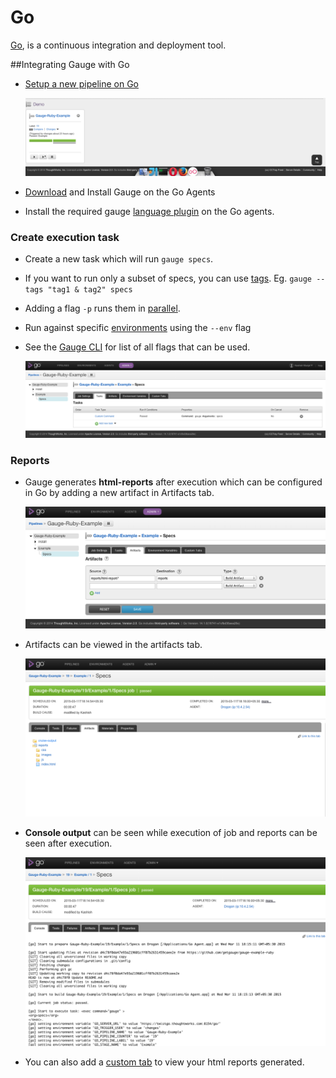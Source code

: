 # Go
[Go](http://www.go.cd/), is a continuous integration and deployment tool.

##Integrating Gauge with Go

* [Setup a new pipeline on Go](http://www.go.cd/documentation/user/current/configuration/quick_pipeline_setup.html)

    ![pipeline](images/Gauge_Pipeline.png "gauge pipeline")
* [Download](http://getgauge.io/download.html) and Install Gauge on the Go Agents
* Install the required gauge [language plugin](../plugins/installation.md) on the Go agents.

### Create execution task

* Create a new task which will run `gauge specs`.
* If you want to run only a subset of specs, you can use [tags](../../execution/tagged_execution.md). Eg. ```gauge --tags "tag1 & tag2" specs```
* Adding a flag `-p` runs them in [parallel](../../execution/parallel_execution.md).
* Run against specific [environments](../managing_environments/README.md) using the ```--env``` flag
* See the [Gauge CLI](../../cli/README.md) for list of all flags that can be used.

    ![configuring](images/Configuring_Gauge.png "adding new task")

### Reports

* Gauge generates **html-reports** after execution which can be configured in Go by adding a new artifact in Artifacts tab.

    ![artifact](images/Configuring_Artifacts.png "artifact")


* Artifacts can be viewed in the artifacts tab.

    ![artifact](images/Arifacts.png "artifact")

* **Console output** can be seen while execution of job and reports can be seen after execution.

     ![console](images/Console_Output.png "console")

* You can also add a [custom tab](http://www.go.cd/documentation/user/current/configuration/managing_artifacts_and_reports.html#using-tabs) to view your html reports generated.
